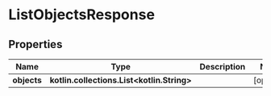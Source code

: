 
# ListObjectsResponse

## Properties
Name | Type | Description | Notes
------------ | ------------- | ------------- | -------------
**objects** | **kotlin.collections.List&lt;kotlin.String&gt;** |  |  [optional]



